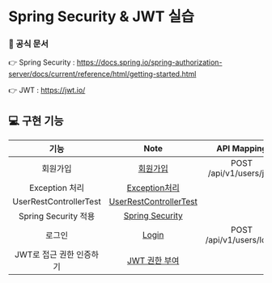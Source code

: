 # Spring Security & JWT 실습

### 📌 공식 문서

👉 Spring Security : https://docs.spring.io/spring-authorization-server/docs/current/reference/html/getting-started.html

👉 JWT : https://jwt.io/



## 💻 구현 기능

|           기능           |                            Note                            |       API Mapping        |  ex  |
| :----------------------: | :--------------------------------------------------------: | :----------------------: | :--: |
|         회원가입         |               [회원가입](./note/회원가입.md)               | POST /api/v1/users/join  |      |
|      Exception 처리      |          [Exception처리](./note/Exception처리.md)          |                          |      |
|  UserRestControllerTest  | [UserRestControllerTest](./note/UserRestControllerTest.md) |                          |      |
|   Spring Security 적용   |        [Spring Security](./note/SpringSecurity.md)         |                          |      |
|          로그인          |                  [Login](./note/Login.md)                  | POST /api/v1/users/login |      |
| JWT로 접근 권한 인증하기 |              [JWT 권한 부여](JWT이용하기.md)               |                          |      |

